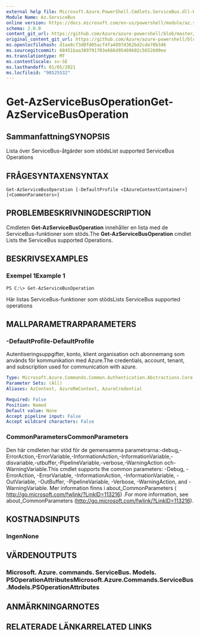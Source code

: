 ```yaml
---
external help file: Microsoft.Azure.PowerShell.Cmdlets.ServiceBus.dll-Help.xml
Module Name: Az.ServiceBus
online version: https://docs.microsoft.com/en-us/powershell/module/az.servicebus/get-azservicebusoperation
schema: 2.0.0
content_git_url: https://github.com/Azure/azure-powershell/blob/master/src/ServiceBus/ServiceBus/help/Get-AzServiceBusOperation.md
original_content_git_url: https://github.com/Azure/azure-powershell/blob/master/src/ServiceBus/ServiceBus/help/Get-AzServiceBusOperation.md
ms.openlocfilehash: d1ae8cf3d0fd05acf4fa4897d362bd2cde70b346
ms.sourcegitcommit: 68451baa389791703e666d95469602c5652609ee
ms.translationtype: MT
ms.contentlocale: sv-SE
ms.lasthandoff: 01/05/2021
ms.locfileid: "98525532"
---
```

# <span data-ttu-id="047bf-101">Get-AzServiceBusOperation</span><span class="sxs-lookup"><span data-stu-id="047bf-101">Get-AzServiceBusOperation</span></span>

## <span data-ttu-id="047bf-102">Sammanfattning</span><span class="sxs-lookup"><span data-stu-id="047bf-102">SYNOPSIS</span></span>
<span data-ttu-id="047bf-103">Lista över ServiceBus-åtgärder som stöds</span><span class="sxs-lookup"><span data-stu-id="047bf-103">List supported ServiceBus Operations</span></span>

## <span data-ttu-id="047bf-104">FRÅGESYNTAXEN</span><span class="sxs-lookup"><span data-stu-id="047bf-104">SYNTAX</span></span>

```
Get-AzServiceBusOperation [-DefaultProfile <IAzureContextContainer>] [<CommonParameters>]
```

## <span data-ttu-id="047bf-105">PROBLEMBESKRIVNING</span><span class="sxs-lookup"><span data-stu-id="047bf-105">DESCRIPTION</span></span>
<span data-ttu-id="047bf-106">Cmdleten **Get-AzServiceBusOperation** innehåller en lista med de ServiceBus-funktioner som stöds.</span><span class="sxs-lookup"><span data-stu-id="047bf-106">The **Get-AzServiceBusOperation** cmdlet Lists the ServiceBus supported Operations.</span></span>

## <span data-ttu-id="047bf-107">BESKRIVS</span><span class="sxs-lookup"><span data-stu-id="047bf-107">EXAMPLES</span></span>

### <span data-ttu-id="047bf-108">Exempel 1</span><span class="sxs-lookup"><span data-stu-id="047bf-108">Example 1</span></span>
```
PS C:\> Get-AzServiceBusOperation
```

<span data-ttu-id="047bf-109">Här listas ServiceBus-funktioner som stöds</span><span class="sxs-lookup"><span data-stu-id="047bf-109">Lists ServiceBus supported operations</span></span>

## <span data-ttu-id="047bf-110">MALLPARAMETRAR</span><span class="sxs-lookup"><span data-stu-id="047bf-110">PARAMETERS</span></span>

### <span data-ttu-id="047bf-111">-DefaultProfile</span><span class="sxs-lookup"><span data-stu-id="047bf-111">-DefaultProfile</span></span>
<span data-ttu-id="047bf-112">Autentiseringsuppgifter, konto, klient organisation och abonnemang som används för kommunikation med Azure.</span><span class="sxs-lookup"><span data-stu-id="047bf-112">The credentials, account, tenant, and subscription used for communication with azure.</span></span>

```yaml
Type: Microsoft.Azure.Commands.Common.Authentication.Abstractions.Core.IAzureContextContainer
Parameter Sets: (All)
Aliases: AzContext, AzureRmContext, AzureCredential

Required: False
Position: Named
Default value: None
Accept pipeline input: False
Accept wildcard characters: False
```

### <span data-ttu-id="047bf-113">CommonParameters</span><span class="sxs-lookup"><span data-stu-id="047bf-113">CommonParameters</span></span>
<span data-ttu-id="047bf-114">Den här cmdleten har stöd för de gemensamma parametrarna:-debug,-ErrorAction,-ErrorVariable,-InformationAction,-InformationVariable,-disvariable,-utbuffer,-PipelineVariable,-verbose,-WarningAction och-WarningVariable.</span><span class="sxs-lookup"><span data-stu-id="047bf-114">This cmdlet supports the common parameters: -Debug, -ErrorAction, -ErrorVariable, -InformationAction, -InformationVariable, -OutVariable, -OutBuffer, -PipelineVariable, -Verbose, -WarningAction, and -WarningVariable.</span></span> <span data-ttu-id="047bf-115">Mer information finns i about_CommonParameters ( http://go.microsoft.com/fwlink/?LinkID=113216) .</span><span class="sxs-lookup"><span data-stu-id="047bf-115">For more information, see about_CommonParameters (http://go.microsoft.com/fwlink/?LinkID=113216).</span></span>

## <span data-ttu-id="047bf-116">KOSTNADS</span><span class="sxs-lookup"><span data-stu-id="047bf-116">INPUTS</span></span>

### <span data-ttu-id="047bf-117">Ingen</span><span class="sxs-lookup"><span data-stu-id="047bf-117">None</span></span>

## <span data-ttu-id="047bf-118">VÄRDEN</span><span class="sxs-lookup"><span data-stu-id="047bf-118">OUTPUTS</span></span>

### <span data-ttu-id="047bf-119">Microsoft. Azure. commands. ServiceBus. Models. PSOperationAttributes</span><span class="sxs-lookup"><span data-stu-id="047bf-119">Microsoft.Azure.Commands.ServiceBus.Models.PSOperationAttributes</span></span>

## <span data-ttu-id="047bf-120">ANMÄRKNINGAR</span><span class="sxs-lookup"><span data-stu-id="047bf-120">NOTES</span></span>

## <span data-ttu-id="047bf-121">RELATERADE LÄNKAR</span><span class="sxs-lookup"><span data-stu-id="047bf-121">RELATED LINKS</span></span>
